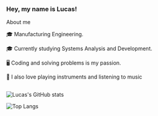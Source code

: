 ### Hey, my name is Lucas!

About me

🎓 Manufacturing Engineering.

🎓 Currently studying Systems Analysis and Development.

🖥️ Coding and solving problems is my passion.

🎸 I also love playing instruments and listening to music


##
![Lucas's GitHub stats](https://github-readme-stats.vercel.app/api?username=DevLucasEduardo&show_icons=true&theme=dracula) 

![Top Langs](https://github-readme-stats.vercel.app/api/top-langs/?username=DevLucasEduardo&layout=compact&theme=dracula)
